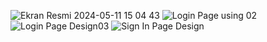 ![Ekran Resmi 2024-05-11 15 04 43](https://github.com/Omerrizabahadir/JavaEgitim-2024-Ui/assets/155251539/210a9454-f787-405d-a4db-1f44746decf9)
![Login Page using 02](https://github.com/Omerrizabahadir/JavaEgitim-2024-Ui/assets/155251539/b19bbcc8-4db9-4a76-8638-9ad1c99437b3)
![Login Page Design03](https://github.com/Omerrizabahadir/JavaEgitim-2024-Ui/assets/155251539/9b132051-c0c7-4d47-bf7f-323bf424751a)
![Sign In Page Design](https://github.com/Omerrizabahadir/JavaEgitim-2024-Ui/assets/155251539/5176a7d5-3e02-4307-a2b2-e0da5554b397)
